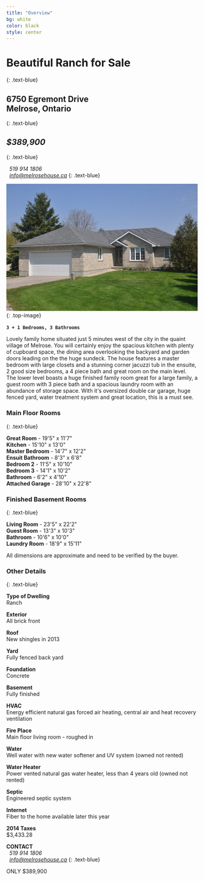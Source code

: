 ```yaml
---
title: "Overview"
bg: white
color: black
style: center
---
```


# **Beautiful Ranch for Sale**
{: .text-blue}

## 6750 Egremont Drive <br> Melrose, Ontario
{: .text-blue}

## *$389,900*
{: .text-blue}

<i class="fa fa-phone fa-lg"></i> &nbsp;  *519 914 1806*<br>
<i class="fa fa-envelope fa-lg"></i>  &nbsp;  *info@melrosehouse.ca*
{: .text-blue}

![](houseimg/Front1.jpg)
{: .top-image}

**`3 + 1 Bedrooms, 3 Bathrooms`**

Lovely family home situated just 5 minutes west of the city in the quaint village of Melrose. You will certainly enjoy the spacious kitchen with plenty of cupboard space, the dining area overlooking the backyard and garden doors leading on the the huge sundeck. The house features a master bedroom with large closets and a stunning corner jacuzzi tub in the ensuite, 2 good size bedrooms, a 4 piece bath and great room on the main level. The lower level boasts a huge finished family room great for a large family, a guest room with 3 piece bath and a spacious laundry room with an abundance of storage space. With it's oversized double car garage, huge fenced yard, water treatment system and great location, this is a must see.

### Main Floor Rooms
{: .text-blue}

**Great Room**		-	19'5" x 11'7" <br>
**Kitchen**			-	15'10" x 13'0" <br>
**Master Bedroom**	-	14'7" x 12'2" <br>
**Ensuit Bathroom**	-	8'3" x 6'8" <br>
**Bedroom 2**		-	11'5" x 10'10" <br>
**Bedroom 3**		-	14'1" x 10'2" <br>
**Bathroom**    - 6'2" x 4'10" <br>
**Attached Garage**	-	28'10" x 22'8" <br>

### Finished Basement Rooms
{: .text-blue}

**Living Room**		-	23'5" x 22'2" <br>
**Guest Room**		-	13'3" x 10'3" <br>
**Bathroom**		-	10'6" x 10'0" <br>
**Laundry Room**	-	18'9" x 15'11" <br>

All dimensions are approximate and need to be verified by the buyer.

### Other Details
{: .text-blue}

**Type of Dwelling**<br>
Ranch

**Exterior**<br>
All brick front

**Roof**<br>
New shingles in 2013

**Yard**<br>
Fully fenced back yard

**Foundation**<br>
Concrete

**Basement**<br>
Fully finished

**HVAC**<br>
Energy efficient natural gas forced air heating, central air and heat recovery ventilation

**Fire Place**<br>
Main floor living room - roughed in

**Water**<br>
Well water with new water softener and UV system (owned not rented)

**Water Heater**<br>
Power vented natural gas water heater, less than 4 years old (owned not rented)
    
**Septic**<br>
Engineered septic system

**Internet**<br>
Fiber to the home available later this year

**2014 Taxes**<br>
$3,433.28

**CONTACT**<br>
<i class="fa fa-phone fa-lg"></i> &nbsp;  *519 914 1806*<br>
<i class="fa fa-envelope fa-lg"></i>  &nbsp;  *info@melrosehouse.ca*
{: .text-blue}

<span id="forkongithub">
  <a class="bg-blue">
    ONLY $389,900
  </a>
</span>
